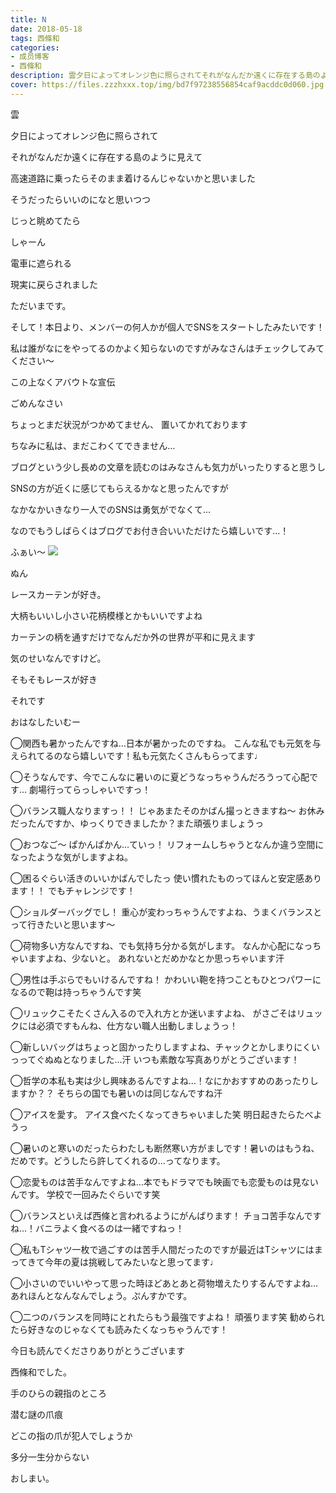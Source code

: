 ```yaml
---
title: N
date: 2018-05-18
tags: 西條和
categories: 
- 成员博客
- 西條和
description: 雲夕日によってオレンジ色に照らされてそれがなんだか遠くに存在する島のように見えて高速道路に乗ったらそのまま着け...
cover: https://files.zzzhxxx.top/img/bd7f97238556854caf9acddc0d060.jpg 
---
```













雲






夕日によってオレンジ色に照らされて











それがなんだか遠くに存在する島のように見えて












高速道路に乗ったらそのまま着けるんじゃないかと思いました












そうだったらいいのになと思いつつ











じっと眺めてたら












しゃーん












電車に遮られる












現実に戻らされました












ただいまです。















そして！本日より、メンバーの何人かが個人でSNSをスタートしたみたいです！











私は誰がなにをやってるのかよく知らないのですがみなさんはチェックしてみてください〜











この上なくアバウトな宣伝










ごめんなさい








ちょっとまだ状況がつかめてません、
置いてかれております















ちなみに私は、まだこわくてできません…










ブログという少し長めの文章を読むのはみなさんも気力がいったりすると思うし









SNSの方が近くに感じてもらえるかなと思ったんですが












なかなかいきなり一人でのSNSは勇気がでなくて…








なのでもうしばらくはブログでお付き合いいただけたら嬉しいです…！













ふぁい〜
![](https://files.zzzhxxx.top/img/bd7f97238556854caf9acddc0d060.jpg)




ぬん







レースカーテンが好き。









大柄もいいし小さい花柄模様とかもいいですよね








カーテンの柄を通すだけでなんだか外の世界が平和に見えます














気のせいなんですけど。











そもそもレースが好き









それです














おはなしたいむー






◯関西も暑かったんですね…日本が暑かったのですね。
こんな私でも元気を与えられてるのなら嬉しいです！私も元気たくさんもらってます♩





◯そうなんです、今でこんなに暑いのに夏どうなっちゃうんだろうって心配です…
劇場行ってらっしゃいですっ！




◯バランス職人なりますっ！！
じゃあまたそのかばん撮っときますね〜
お休みだったんですか、ゆっくりできましたか？また頑張りましょうっ





◯おつなご〜
ぱかんぱかん…ていっ！
リフォームしちゃうとなんか違う空間になったような気がしますよね。




◯困るぐらい活きのいいかばんでしたっ
使い慣れたものってほんと安定感あります！！
でもチャレンジです！



◯ショルダーバッグでし！
重心が変わっちゃうんですよね、うまくバランスとって行きたいと思います〜






◯荷物多い方なんですね、でも気持ち分かる気がします。
なんか心配になっちゃいますよね、少ないと。
あれないとだめかなとか思っちゃいます汗




◯男性は手ぶらでもいけるんですね！
かわいい鞄を持つこともひとつパワーになるので鞄は持っちゃうんです笑




◯リュックこそたくさん入るので入れ方とか迷いますよね、
がさごそはリュックには必須ですもんね、仕方ない職人出動しましょうっ！






◯新しいバッグはちょっと固かったりしますよね、チャックとかしまりにくいっってぐぬぬとなりました…汗
いつも素敵な写真ありがとうございます！





◯哲学の本私も実は少し興味あるんですよね…！なにかおすすめのあったりしますか？？
そちらの国でも暑いのは同じなんですね汗




◯アイスを愛す。
アイス食べたくなってきちゃいました笑
明日起きたらたべようっ





◯暑いのと寒いのだったらわたしも断然寒い方がましです！暑いのはもうね、だめです。どうしたら許してくれるの…ってなります。





◯恋愛ものは苦手なんですよね…本でもドラマでも映画でも恋愛ものは見ないんです。
学校で一回みたぐらいです笑




◯バランスといえば西條と言われるようにがんばります！
チョコ苦手なんですね…！バニラよく食べるのは一緒ですねっ！





◯私もTシャツ一枚で過ごすのは苦手人間だったのですが最近はTシャツにはまってきて今年の夏は挑戦してみたいなと思ってます♩




◯小さいのでいいやって思った時ほどあとあと荷物増えたりするんですよね…あれほんとなんなんでしょう。ぷんすかです。




◯二つのバランスを同時にとれたらもう最強ですよね！
頑張ります笑
勧められたら好きなのじゃなくても読みたくなっちゃうんです！






今日も読んでくださりありがとうございます








西條和でした。











手のひらの親指のところ










潜む謎の爪痕







どこの指の爪が犯人でしょうか









多分一生分からない









おしまい。



